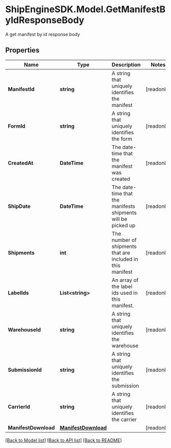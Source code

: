 # ShipEngineSDK.Model.GetManifestByIdResponseBody
A get manifest by id response body

## Properties

Name | Type | Description | Notes
------------ | ------------- | ------------- | -------------
**ManifestId** | **string** | A string that uniquely identifies the manifest | [readonly] 
**FormId** | **string** | A string that uniquely identifies the form | [readonly] 
**CreatedAt** | **DateTime** | The date-time that the manifest was created | [readonly] 
**ShipDate** | **DateTime** | The date-time that the manifests shipments will be picked up | [readonly] 
**Shipments** | **int** | The number of shipments that are included in this manifest | [readonly] 
**LabelIds** | **List&lt;string&gt;** | An array of the label ids used in this manifest. | [readonly] 
**WarehouseId** | **string** | A string that uniquely identifies the warehouse | [readonly] 
**SubmissionId** | **string** | A string that uniquely identifies the submission | [readonly] 
**CarrierId** | **string** | A string that uniquely identifies the carrier | [readonly] 
**ManifestDownload** | [**ManifestDownload**](ManifestDownload.md) |  | [readonly] 

[[Back to Model list]](../README.md#documentation-for-models) [[Back to API list]](../README.md#documentation-for-api-endpoints) [[Back to README]](../README.md)

